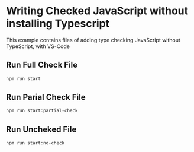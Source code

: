 # Writing Checked JavaScript without installing Typescript

This example contains files of adding type checking JavaScript without TypeScript, with VS-Code

## Run Full Check File

```bash
npm run start
```

## Run Parial Check File

```bash
npm run start:partial-check
```

## Run Uncheked File

```bash
npm run start:no-check
```
